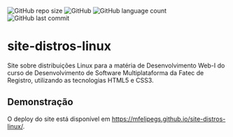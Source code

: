 ![GitHub repo size](https://img.shields.io/github/repo-size/mfelipegs/site-distros-linux)
![GitHub](https://img.shields.io/github/license/mfelipegs/site-distros-linux)
![GitHub language count](https://img.shields.io/github/languages/count/mfelipegs/site-distros-linux)
![GitHub last commit](https://img.shields.io/github/last-commit/mfelipegs/site-distros-linux)
# site-distros-linux
Site sobre distribuições Linux para a matéria de Desenvolvimento Web-I do curso de Desenvolvimento de Software Multiplataforma da Fatec de Registro, utilizando as tecnologias HTML5 e CSS3.

## Demonstração
O deploy do site está disponível em https://mfelipegs.github.io/site-distros-linux/.
